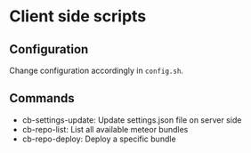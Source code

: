 # Client side scripts

## Configuration

Change configuration accordingly in `config.sh`.

## Commands

* cb-settings-update: Update settings.json file on server side
* cb-repo-list: List all available meteor bundles
* cb-repo-deploy: Deploy a specific bundle
